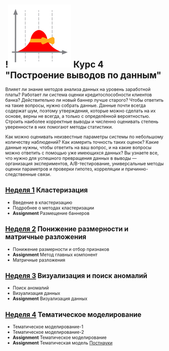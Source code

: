 # !<img width="200" alt="logo" src="logo.jpg"> Курс 4 "Построение выводов по данным"
Влияет ли знание методов анализа данных на уровень заработной платы? Работает ли система оценки кредитоспособности клиентов банка? Действительно ли новый баннер лучше старого? Чтобы ответить на такие вопросы, нужно собрать данные. Данные почти всегда содержат шум, поэтому утверждения, которые можно сделать на их основе, верны не всегда, а только с определённой вероятностью. Строить наиболее корректные выводы и численно оценивать степень уверенности в них помогают методы статистики. 

Как можно оценивать неизвестные параметры системы по небольшому количеству наблюдений? Как измерить точность таких оценок? Какие данные нужны, чтобы ответить на ваш вопрос, и на какие вопросы можно ответить с помощью уже имеющихся данных? Вы узнаете все, что нужно для успешного превращения данных в выводы — организация экспериментов, A/B-тестирование, универсальные методы оценки параметров и проверки гипотез, корреляции и причинно-следственные связи.

## [Неделя 1](week_1.md) Кластеризация
 * Введение в кластеризацию
 * Подробнее о методах кластеризации
 * __Assignment__ Размещение баннеров

## [Неделя 2](week_2.md) Понижение размерности и матричные разложения
 *  Понижение размерности и отбор признаков
 *  __Assignment__ Метод главных компонент
 *  Матричные разложения

## [Неделя 3](week_3.md) Визуализация и поиск аномалий
 * Поиск аномалий
 * Визуализация данных
 * __Assignment__ Визуализация данных
 
## [Неделя 4](week_4.md) Тематическое моделирование
 * Тематическое моделирование-1
 * Тематическое моделирование-2
 * __Assignment__ Тематическое моделирование
 * __Assignment__ Тематическая модель [Постнауки](https://postnauka.ru/)
